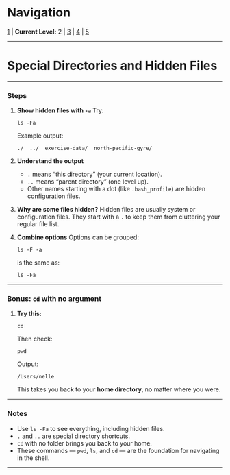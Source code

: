# Navigation
[1](./unix-shell-basics-navigation-lv1.md) | **Current Level:** 2 | [3](./unix-shell-basics-navigation-lv3.md) | [4](./unix-shell-basics-navigation-lv4.md) | [5](./unix-shell-basics-navigation-lv5.md)

---

# Special Directories and Hidden Files

---

### Steps

1. **Show hidden files with `-a`**
   Try:

   ```
   ls -Fa
   ```

   Example output:

   ```
   ./  ../  exercise-data/  north-pacific-gyre/
   ```

2. **Understand the output**

   * `.` means “this directory” (your current location).
   * `..` means “parent directory” (one level up).
   * Other names starting with a dot (like `.bash_profile`) are hidden configuration files.

3. **Why are some files hidden?**
   Hidden files are usually system or configuration files. They start with a `.` to keep them from cluttering your regular file list.

4. **Combine options**
   Options can be grouped:

   ```
   ls -F -a
   ```

   is the same as:

   ```
   ls -Fa
   ```

---

### Bonus: `cd` with no argument

1. **Try this:**

   ```
   cd
   ```

   Then check:

   ```
   pwd
   ```

   Output:

   ```
   /Users/nelle
   ```

   This takes you back to your **home directory**, no matter where you were.

---

### Notes

* Use `ls -Fa` to see everything, including hidden files.
* `.` and `..` are special directory shortcuts.
* `cd` with no folder brings you back to your home.
* These commands — `pwd`, `ls`, and `cd` — are the foundation for navigating in the shell.

---

